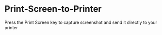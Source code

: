 # Print-Screen-to-Printer
Press the Print Screen key to capture screenshot and send it directly to your printer
